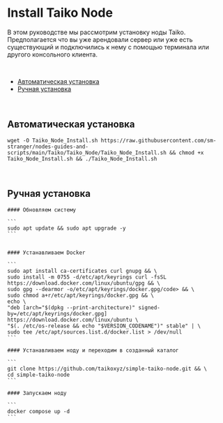# Install Taiko Node
В этом руководстве мы рассмотрим установку ноды Taiko. Предполагается что вы уже арендовали сервер или уже есть существующий и подключились к нему с помощью терминала или другого консольного клиента.

<br/> 

<ul> 
 <li><a href="#automatic_install">Автоматическая установка</a></li> 
 <li><a href="#manual_install">Ручная установка</a></li> 
</ul>

<br>

<div name="automatic_install">
  
  ## Автоматическая установка
  
  ```
  wget -O Taiko_Node_Install.sh https://raw.githubusercontent.com/sm-stranger/nodes-guides-and-scripts/main/Taiko/Taiko_Node/Taiko_Node_Install.sh && chmod +x Taiko_Node_Install.sh && ./Taiko_Node_Install.sh
  ```
</div>

<br/>

<div name="manual_install">
 
 ## Ручная установка
 
  
    #### Обновляем систему
    
    ```
    sudo apt update && sudo apt upgrade -y
    ```

  
    #### Устанавливаем Docker
  
    ```
    sudo apt install ca-certificates curl gnupg && \
    sudo install -m 0755 -d/etc/apt/keyrings curl -fsSL https://download.docker.com/linux/ubuntu/gpg && \
    sudo gpg --dearmor -o/etc/apt/keyrings/docker.gpg/code> && \
    sudo chmod a+r/etc/apt/keyrings/docker.gpg && \
    echo \
    "deb [arch="$(dpkg --print-architecture)" signed-by=/etc/apt/keyrings/docker.gpg] https://download.docker.com/linux/ubuntu \
    "$(. /etc/os-release && echo "$VERSION_CODENAME")" stable" | \
    sudo tee /etc/apt/sources.list.d/docker.list > /dev/null
    ```
    
    #### Устанавливаем ноду и переходим в созданный каталог
    
    ```
    git clone https://github.com/taikoxyz/simple-taiko-node.git && \
    cd simple-taiko-node
    ```
    
    #### Запускаем ноду
    
    ```
    docker compose up -d
    ```
  
  </div>
